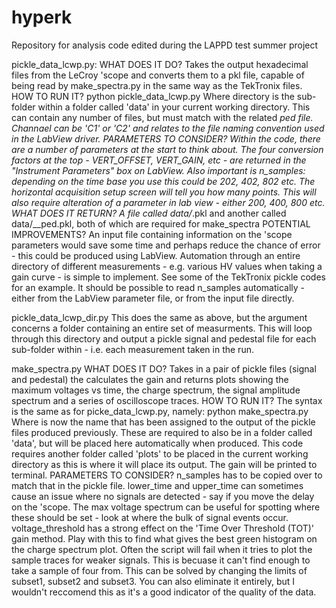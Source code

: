 # hyperk
Repository for analysis code edited during the LAPPD test summer project

pickle_data_lcwp.py:
WHAT DOES IT DO? 
Takes the output hexadecimal files from the LeCroy 'scope and converts them
to a pkl file, capable of being read by make_spectra.py in the same way as 
the TekTronix files.
HOW TO RUN IT?
python pickle_data_lcwp.py <directory> <channel>
Where directory is the sub-folder within a folder called 'data' in your current
working directory. This can contain any number of files, but must match with 
the related <directory>_ped file. Channael can be 'C1' or 'C2' and relates to
the file naming convention used in the LabView driver.
PARAMETERS TO CONSIDER?
Within the code, there are a number of parameters at the start to think about.
The four conversion factors at the top - VERT_OFFSET, VERT_GAIN, etc - are
returned in the "Instrument Parameters" box on LabView. Also important is 
n_samples: depending on the time base you use this could be 202, 402, 802 etc.
The horizontal acquisition setup screen will tell you how many points. This 
will also require alteration of a parameter in lab view - either 200, 400, 800
etc. 
WHAT DOES IT RETURN?
A file called data/<directory>_<channel>.pkl and another called 
data/<directory>_<channel>_ped.pkl, both of which are required for make_spectra
POTENTIAL IMPROVEMENTS?
An input file containing information on the 'scope parameters would save some
time and perhaps reduce the chance of error - this could be produced using 
LabView. 
Automation through an entire directory of different measurements - e.g. various
HV values when taking a gain curve - is simple to implement. See some of the 
TekTronix pickle codes for an example.
It should be possible to read n_samples automatically - either from the LabView
parameter file, or from the input file directly.

pickle_data_lcwp_dir.py
This does the same as above, but the <directory> argument concerns a folder
containing an entire set of measurments. This will loop through this directory
and output a pickle signal and pedestal file for each sub-folder within - i.e.
each measurement taken in the run.

make_spectra.py
WHAT DOES IT DO?
Takes in a pair of pickle files (signal and pedestal) the calculates the gain
and returns plots showing the maximum voltages vs time, the charge spectrum, 
the signal amplitude spectrum and a series of oscilloscope traces.
HOW TO RUN IT?
The syntax is the same as for picke_data_lcwp.py, namely:
python make_spectra.py <directory> <channel>
Where <directory> is now the name that has been assigned to the output of the
pickle files produced previously. These are required to also be in a folder
called 'data', but will be placed here automatically when produced. This code
requires another folder called 'plots' to be placed in the current working
directory as this is where it will place its output. The gain will be printed
to terminal.
PARAMETERS TO CONSIDER?
n_samples has to be copied over to match that in the pickle file.
lower_time and upper_time can sometimes cause an issue where no signals are 
detected - say if you move the delay on the 'scope. The max voltage spectrum 
can be useful for spotting where these should be set - look at where the bulk
of signal events occur.
voltage_threshold has a strong effect on the 'Time Over Threshold (TOT)' gain
method. Play with this to find what gives the best green histogram on the
charge spectrum plot.
Often the script will fail when it tries to plot the sample traces for weaker
signals. This is becuase it can't find enough to take a sample of four from.
This can be solved by changing the limits of subset1, subset2 and subset3. 
You can also eliminate it entirely, but I wouldn't reccomend this as it's a 
good indicator of the quality of the data.

